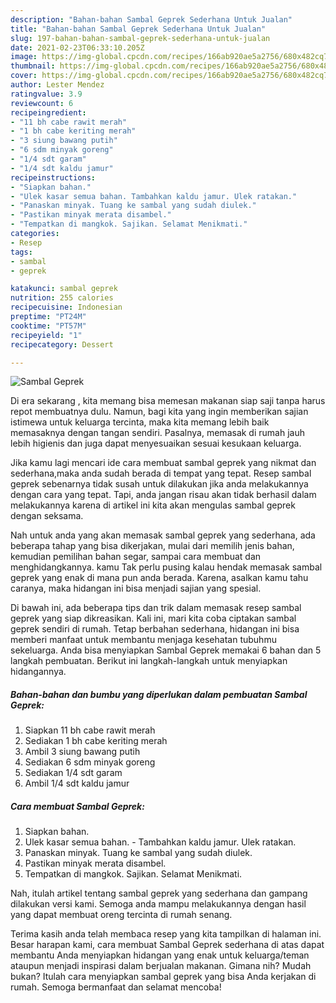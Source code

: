```yaml
---
description: "Bahan-bahan Sambal Geprek Sederhana Untuk Jualan"
title: "Bahan-bahan Sambal Geprek Sederhana Untuk Jualan"
slug: 197-bahan-bahan-sambal-geprek-sederhana-untuk-jualan
date: 2021-02-23T06:33:10.205Z
image: https://img-global.cpcdn.com/recipes/166ab920ae5a2756/680x482cq70/sambal-geprek-foto-resep-utama.jpg
thumbnail: https://img-global.cpcdn.com/recipes/166ab920ae5a2756/680x482cq70/sambal-geprek-foto-resep-utama.jpg
cover: https://img-global.cpcdn.com/recipes/166ab920ae5a2756/680x482cq70/sambal-geprek-foto-resep-utama.jpg
author: Lester Mendez
ratingvalue: 3.9
reviewcount: 6
recipeingredient:
- "11 bh cabe rawit merah"
- "1 bh cabe keriting merah"
- "3 siung bawang putih"
- "6 sdm minyak goreng"
- "1/4 sdt garam"
- "1/4 sdt kaldu jamur"
recipeinstructions:
- "Siapkan bahan."
- "Ulek kasar semua bahan. Tambahkan kaldu jamur. Ulek ratakan."
- "Panaskan minyak. Tuang ke sambal yang sudah diulek."
- "Pastikan minyak merata disambel."
- "Tempatkan di mangkok. Sajikan. Selamat Menikmati."
categories:
- Resep
tags:
- sambal
- geprek

katakunci: sambal geprek 
nutrition: 255 calories
recipecuisine: Indonesian
preptime: "PT24M"
cooktime: "PT57M"
recipeyield: "1"
recipecategory: Dessert

---
```



![Sambal Geprek](https://img-global.cpcdn.com/recipes/166ab920ae5a2756/680x482cq70/sambal-geprek-foto-resep-utama.jpg)

Di era  sekarang , kita memang bisa memesan makanan siap saji tanpa harus repot membuatnya dulu. Namun, bagi kita yang ingin memberikan sajian istimewa untuk keluarga tercinta, maka kita memang lebih baik memasaknya dengan tangan sendiri. Pasalnya, memasak di rumah jauh lebih higienis dan juga dapat menyesuaikan sesuai kesukaan keluarga.

Jika kamu lagi mencari ide cara membuat sambal geprek yang nikmat dan sederhana,maka anda sudah berada di tempat yang tepat. Resep sambal geprek  sebenarnya tidak susah untuk dilakukan jika anda melakukannya dengan cara yang tepat. Tapi, anda jangan risau akan tidak berhasil dalam melakukannya 
karena di artikel ini kita akan mengulas sambal geprek dengan seksama.  



Nah untuk anda yang akan memasak sambal geprek yang sederhana, ada beberapa tahap yang bisa dikerjakan, mulai dari memilih jenis bahan, kemudian pemilihan bahan segar, sampai cara membuat dan menghidangkannya. kamu Tak perlu pusing kalau hendak memasak sambal geprek yang enak di mana pun anda berada. Karena, asalkan kamu  tahu caranya, maka hidangan ini bisa menjadi sajian yang spesial.

Di bawah ini, ada beberapa tips dan trik dalam memasak resep sambal geprek yang siap dikreasikan. Kali ini, mari kita coba ciptakan sambal geprek sendiri di rumah. Tetap berbahan sederhana, hidangan ini bisa memberi manfaat untuk membantu menjaga kesehatan tubuhmu sekeluarga. Anda bisa menyiapkan Sambal Geprek memakai 6 bahan dan 5 langkah pembuatan. Berikut ini langkah-langkah untuk menyiapkan hidangannya.

<!--inarticleads1-->

##### Bahan-bahan dan bumbu yang diperlukan dalam pembuatan Sambal Geprek:

1. Siapkan 11 bh cabe rawit merah
1. Sediakan 1 bh cabe keriting merah
1. Ambil 3 siung bawang putih
1. Sediakan 6 sdm minyak goreng
1. Sediakan 1/4 sdt garam
1. Ambil 1/4 sdt kaldu jamur




<!--inarticleads2-->

##### Cara membuat Sambal Geprek:

1. Siapkan bahan.
1. Ulek kasar semua bahan. - Tambahkan kaldu jamur. Ulek ratakan.
1. Panaskan minyak. Tuang ke sambal yang sudah diulek.
1. Pastikan minyak merata disambel.
1. Tempatkan di mangkok. Sajikan. Selamat Menikmati.




Nah, itulah artikel tentang  sambal geprek  yang sederhana dan gampang dilakukan versi kami. Semoga anda mampu melakukannya dengan hasil yang dapat membuat oreng tercinta di rumah senang. 

Terima kasih anda telah membaca resep yang kita tampilkan di halaman ini. Besar harapan kami, cara membuat  Sambal Geprek sederhana di atas dapat membantu Anda menyiapkan hidangan yang enak untuk keluarga/teman ataupun menjadi inspirasi dalam berjualan makanan. Gimana nih? Mudah bukan? Itulah cara menyiapkan sambal geprek yang bisa Anda kerjakan di rumah. Semoga bermanfaat dan selamat mencoba!

